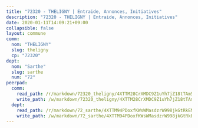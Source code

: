 ```yaml
---
title: "72320 - THELIGNY | Entraide, Annonces, Initiatives"
description: "72320 - THELIGNY | Entraide, Annonces, Initiatives"
date: 2020-01-11T14:09:21+09:00
collapsible: false
layout: commune
comm:
  nom: "THELIGNY"
  slug: theligny
  cp: "72320"
dept:
  nom: "Sarthe"
  slug: sarthe
  num: "72"
peerpad:
  comm:
    read_path: /r/markdown/72320_theligny/4XTTM28CrXMDC9Z1uYh7jZ18tTAm5dbgnriVajwfWc3CRdUGG
    write_path: /w/markdown/72320_theligny/4XTTM28CrXMDC9Z1uYh7jZ18tTAm5dbgnriVajwfWc3CRdUGG-K3TgTmDR32Wt2ZNuShPjG9NdFUpwiJtAsT4aazC6UCxTsnLSA1KZ9uWSEoMnbqzLeaFg6kuXia1KTowbFNJUnnekYWtBLLNREp5qZR9hfQrpQsm9p5nu3e2hYQn97Fi7AoF2N9cU
  dept:
    read_path: /r/markdown/72_sarthe/4XTTM94PDoxfKWsWMasdzrW998jkGtRkEM3CSUC42xSpuJKZ5
    write_path: /w/markdown/72_sarthe/4XTTM94PDoxfKWsWMasdzrW998jkGtRkEM3CSUC42xSpuJKZ5-K3TgTpjFyG67yVeuXvSAfSYzY4Yx2FMtDhgpv5HM2EDBJRVMn95z33xx4XjRNYNVaVsBPQ1t4pG9MoyNqwTqa8mcnEUB8rK4BMVbvUhCtGWCPSFnDCaT8GJTyimDgsCirLN3zswh
---
```


